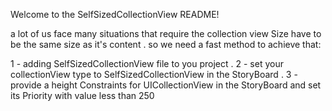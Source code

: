 

Welcome to the SelfSizedCollectionView README!

a lot of us face many situations that require the collection view Size have to be the same size as it's content . so we need a fast method to achieve that:

1 - adding SelfSizedCollectionView file to you project .
2 - set your collectionView type to SelfSizedCollectionView in the StoryBoard .
3 - provide a height Constraints for UICollectionView in the StoryBoard and set its Priority with value less than 250
